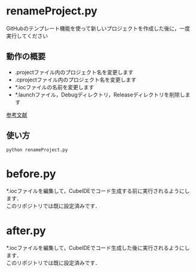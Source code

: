 # renameProject.py
GitHubのテンプレート機能を使って新しいプロジェクトを作成した後に，一度実行してください

## 動作の概要
- .projectファイル内のプロジェクト名を変更します
- .cprojectファイル内のプロジェクト名を変更します
- *.iocファイルの名前を変更します
- *.launchファイル，Debugディレクトリ，Releaseディレクトリを削除します

[参考文献](https://tekuteku-embedded.xyz/2023/03/15/stm32cubeide-copy/)

## 使い方
```bash
python renameProject.py
```

# before.py
*.iocファイルを編集して，CubeIDEでコード生成する前に実行されるようにします．\
このリポジトリでは既に設定済みです．

# after.py
*.iocファイルを編集して，CubeIDEでコード生成した後に実行されるようにします．\
このリポジトリでは既に設定済みです．
